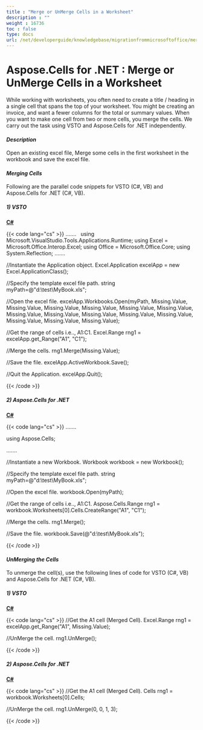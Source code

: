 ```yaml
---
title : "Merge or UnMerge Cells in a Worksheet" 
description : "" 
weight : 16736 
toc : false
type: docs
url: /net/developerguide/knowledgebase/migrationfrommicrosoftoffice/merge+or+unmerge+cells+in+a+worksheet/
---
```


# Aspose.Cells for .NET : Merge or UnMerge Cells in a Worksheet


While working with worksheets, you often need to create a title / heading in a single cell that spans the top of your worksheet. You might be creating an invoice, and want a fewer columns for the total or summary values. When you want to make one cell from two or more cells, you merge the cells. We carry out the task using VSTO and Aspose.Cells for .NET independently.

#### *Description*

Open an existing excel file, Merge some cells in the first worksheet in the workbook and save the excel file.

#### *Merging Cells*

Following are the parallel code snippets for VSTO (C#, VB) and Aspose.Cells for .NET (C#, VB).

##### *1) VSTO*

**[C#](/pages/createpage.action?spaceKey=cellsnet&title=C&linkCreation=true&fromPageId=5017457)**

{{< code lang="cs" >}}
.......
 
using Microsoft.VisualStudio.Tools.Applications.Runtime;
using Excel = Microsoft.Office.Interop.Excel;
using Office = Microsoft.Office.Core;
using System.Reflection;
.......

//Instantiate the Application object.
Excel.Application excelApp = new Excel.ApplicationClass();

//Specify the template excel file path.
string myPath=@"d:\test\MyBook.xls";

//Open the excel file.
excelApp.Workbooks.Open(myPath, Missing.Value, Missing.Value,
Missing.Value, Missing.Value,
Missing.Value, Missing.Value,
Missing.Value, Missing.Value,
Missing.Value, Missing.Value,
Missing.Value, Missing.Value,
Missing.Value, Missing.Value);

//Get the range of cells i.e.., A1:C1.
Excel.Range rng1 = excelApp.get_Range("A1", "C1");

//Merge the cells.
rng1.Merge(Missing.Value); 

//Save the file.
excelApp.ActiveWorkbook.Save();

//Quit the Application.
excelApp.Quit();
 
{{< /code >}}

##### *2) Aspose.Cells for .NET*

**[C#](/pages/createpage.action?spaceKey=cellsnet&title=C&linkCreation=true&fromPageId=5017457)**

{{< code lang="cs" >}}
.......

using Aspose.Cells;

.......

//Instantiate a new Workbook.
Workbook workbook = new Workbook();

//Specify the template excel file path.
string myPath=@"d:\test\MyBook.xls";

//Open the excel file.
workbook.Open(myPath);

//Get the range of cells i.e.., A1:C1.
Aspose.Cells.Range rng1 = workbook.Worksheets[0].Cells.CreateRange("A1", "C1");

//Merge the cells.
rng1.Merge();

//Save the file.
workbook.Save(@"d:\test\MyBook.xls");
 
{{< /code >}}

#### *UnMerging the Cells*

To unmerge the cell(s), use the following lines of code for VSTO (C#, VB) and Aspose.Cells for .NET (C#, VB).

##### *1) VSTO*

**[C#](/pages/createpage.action?spaceKey=cellsnet&title=C&linkCreation=true&fromPageId=5017457)**

{{< code lang="cs" >}}
//Get the A1 cell (Merged Cell).
Excel.Range rng1 = excelApp.get_Range("A1", Missing.Value);

//UnMerge the cell.
rng1.UnMerge();     
 
{{< /code >}}

##### *2) Aspose.Cells for .NET*

**[C#](/pages/createpage.action?spaceKey=cellsnet&title=C&linkCreation=true&fromPageId=5017457)**

{{< code lang="cs" >}}
//Get the A1 cell (Merged Cell).
Cells rng1 = workbook.Worksheets[0].Cells;

//UnMerge the cell.
rng1.UnMerge(0, 0, 1, 3); 
 
{{< /code >}}

